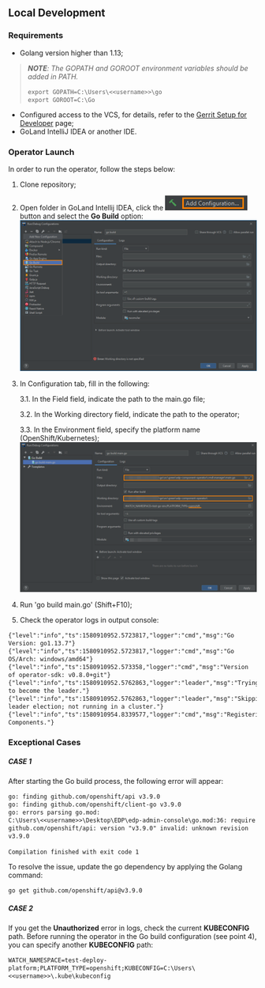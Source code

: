 ## Local Development
### Requirements
* Golang version higher than 1.13;

>_**NOTE**: The GOPATH and GOROOT environment variables should be added in PATH._
>```
>export GOPATH=C:\Users\<<username>>\go
>export GOROOT=C:\Go
>```

* Configured access to the VCS, for details, refer to the [Gerrit Setup for Developer](https://kb.epam.com/display/EPMDEDP/Gerrit+Setup+for+Developer) page;
* GoLand IntelliJ IDEA or another IDE.

### Operator Launch
In order to run the operator, follow the steps below:

1. Clone repository;
2. Open folder in GoLand Intellij IDEA, click the ![add_config_button](../readme-resource/add_config_button.png "add_config_button") button and select the **Go Build** option:
![add_configuration](../readme-resource/add_configuration.png "add_configuration") 
3. In Configuration tab, fill in the following:

    3.1. In the Field field, indicate the path to the main.go file;
    
    3.2. In the Working directory field, indicate the path to the operator;
    
    3.3. In the Environment field, specify the platform name (OpenShift/Kubernetes);
   ![build-config](../readme-resource/build_config.png "build-config") 
4. Run 'go build main.go' (Shift+F10);
5. Check the operator logs in output console: 
```
{"level":"info","ts":1580910952.5723817,"logger":"cmd","msg":"Go Version: go1.13.7"}
{"level":"info","ts":1580910952.5723817,"logger":"cmd","msg":"Go OS/Arch: windows/amd64"}
{"level":"info","ts":1580910952.573358,"logger":"cmd","msg":"Version of operator-sdk: v0.8.0+git"}
{"level":"info","ts":1580910952.5762863,"logger":"leader","msg":"Trying to become the leader."}
{"level":"info","ts":1580910952.5762863,"logger":"leader","msg":"Skipping leader election; not running in a cluster."}
{"level":"info","ts":1580910954.8339577,"logger":"cmd","msg":"Registering Components."}
```

### Exceptional Cases
##### CASE 1

After starting the Go build process, the following error will appear: 
```
go: finding github.com/openshift/api v3.9.0
go: finding github.com/openshift/client-go v3.9.0
go: errors parsing go.mod:
C:\Users\<<username>>\Desktop\EDP\edp-admin-console\go.mod:36: require github.com/openshift/api: version "v3.9.0" invalid: unknown revision v3.9.0

Compilation finished with exit code 1
```

To resolve the issue, update the go dependency by applying the Golang command:
```
go get github.com/openshift/api@v3.9.0
```

##### CASE 2

If you get the **Unauthorized** error in logs, check the current **KUBECONFIG** path. Before running the operator in the Go build configuration (see point 4), you can specify another **KUBECONFIG** path:

```
WATCH_NAMESPACE=test-deploy-platform;PLATFORM_TYPE=openshift;KUBECONFIG=C:\Users\<<username>>\.kube\kubeconfig
```